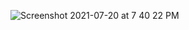 ![Screenshot 2021-07-20 at 7 40 22 PM](https://user-images.githubusercontent.com/78723011/126338822-1fdb9e93-c05a-4214-93c7-3cace39b18fe.png)
